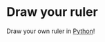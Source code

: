 # Draw your ruler

Draw your own ruler in [Python](https://github.com/Roshni0/Mathematical/blob/master/Ruler/drawYourRuler.py)!
